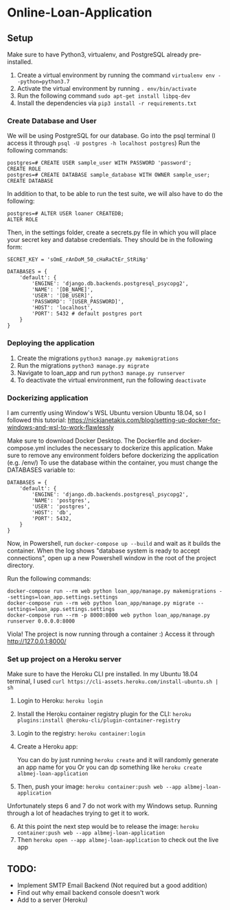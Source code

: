 # Online-Loan-Application

## Setup
Make sure to have Python3, virtualenv, and PostgreSQL already pre-installed.

1. Create a virtual environment by running the command `virtualenv env --python=python3.7`
2. Activate the virtual environment by running `. env/bin/activate`
3. Run the following command `sudo apt-get install libpq-dev`
4. Install the dependencies via `pip3 install -r requirements.txt`

### Create Database and User 

We will be using PostgreSQL for our database. Go into the psql terminal (I access it through `psql -U postgres -h localhost postgres`)
Run the following commands:

	postgres=# CREATE USER sample_user WITH PASSWORD 'password';
	CREATE ROLE
	postgres=# CREATE DATABASE sample_database WITH OWNER sample_user;
	CREATE DATABASE

In addition to that, to be able to run the test suite, we will also have to do the following:

	postgres=# ALTER USER loaner CREATEDB;
	ALTER ROLE

Then, in the settings folder, create a secrets.py file in which you will place your secret key and databse credentials. 
They should be in the following form:

	SECRET_KEY = 'sOmE_rAnDoM_50_cHaRaCtEr_StRiNg'

	DATABASES = {
	    'default': {
	        'ENGINE': 'django.db.backends.postgresql_psycopg2',
	        'NAME': '[DB_NAME]',
	        'USER': '[DB_USER]',
	        'PASSWORD': '[USER_PASSWORD]',
	        'HOST': 'localhost',
	        'PORT': 5432 # default postgres port
	    }
	}

### Deploying the application

1. Create the migrations `python3 manage.py makemigrations`
2. Run the migrations `python3 manage.py migrate`
3. Navigate to loan_app and run `python3 manage.py runserver`
4. To deactivate the virtual environment, run the following `deactivate`

### Dockerizing application

I am currently using Window's WSL Ubuntu version Ubuntu 18.04, so I followed this tutorial: 
https://nickjanetakis.com/blog/setting-up-docker-for-windows-and-wsl-to-work-flawlessly

Make sure to download Docker Desktop. 
The Dockerfile and docker-compose.yml includes the necessary to dockerize this application. Make sure to remove any environment folders before dockerizing the application (e.g. /env/)
To use the database within the container, you must change the DATABASES variable to:

	DATABASES = {
	    'default': {
	        'ENGINE': 'django.db.backends.postgresql_psycopg2',
	        'NAME': 'postgres',
	        'USER': 'postgres',
	        'HOST': 'db',
	        'PORT': 5432,
	    }
	}

Now, in Powershell, run `docker-compose up --build` and wait as it builds the container. 
When the log shows "database system is ready to accept connections", open up a new Powershell window in the root of the project directory.

Run the following commands:

	docker-compose run --rm web python loan_app/manage.py makemigrations --settings=loan_app.settings.settings
	docker-compose run --rm web python loan_app/manage.py migrate --settings=loan_app.settings.settings
	docker-compose run --rm -p 8000:8000 web python loan_app/manage.py runserver 0.0.0.0:8000

Viola! The project is now running through a container :)
Access it through http://127.0.0.1:8000/

### Set up project on a Heroku server

Make sure to have the Heroku CLI pre installed. In my Ubuntu 18.04 terminal, I used `curl https://cli-assets.heroku.com/install-ubuntu.sh | sh`

1. Login to Heroku: `heroku login`
2. Install the Heroku container registry plugin for the CLI: `heroku plugins:install @heroku-cli/plugin-container-registry`
3. Login to the registry: `heroku container:login`
4. Create a Heroku app:

	You can do by just running `heroku create` and it will randomly generate an app name for you
	Or you can dp something like `heroku create albmej-loan-application`

5. Then, push your image: `heroku container:push web --app albmej-loan-application`

Unfortunately steps 6 and 7 do not work with my Windows setup. Running through a lot of headaches trying to get it to work. 

6. At this point the next step would be to release the image: `heroku container:push web --app albmej-loan-application`
7. Then `heroku open --app albmej-loan-application` to check out the live app

## TODO:

  * Implement SMTP Email Backend (Not required but a good addition)
  * Find out why email backend console doesn't work
  * Add to a server (Heroku)